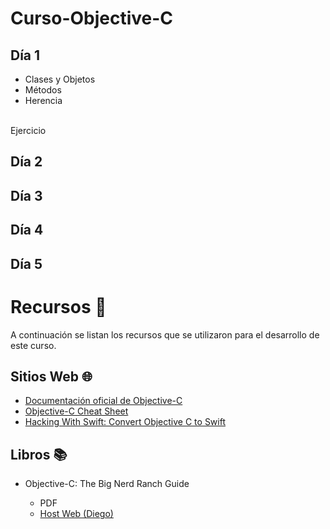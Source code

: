 # Curso-Objective-C

## Día 1

<ul>
	<li>Clases y Objetos</li>
	<li>Métodos</li>
	<li>Herencia</li>
</ul>

<br>
<strong></strong>Ejercicio</strong> 

## Día 2



## Día 3


## Día 4


## Día 5

# Recursos 💍
A continuación se listan los recursos que se utilizaron para el desarrollo de este curso.

## Sitios Web 🌐
<ul>
	<li><a href="https://developer.apple.com/library/ios/documentation/Cocoa/Conceptual/ProgrammingWithObjectiveC/Introduction/Introduction.html">Documentación oficial de Objective-C</a></li>
	<li><a href="https://github.com/iwasrobbed/Objective-C-CheatSheet">Objective-C Cheat Sheet</a></li>
	<li><a href="https://www.hackingwithswift.com/articles/114/objective-c-to-swift-conversion-cheat-sheet">Hacking With Swift: Convert Objective C to Swift</a></li>
</ul>

## Libros 📚

<ul>
	<li>Objective-C: The Big Nerd Ranch Guide</li>
	<ul>
      <li>PDF</li>
      <li><a href="https://fiunamedu-my.sharepoint.com/:b:/g/personal/diego_nunez_fi_unam_edu/Eca9ljkJG2pNmsugS5JElRsBJYQ1onZo0tP1NMJ5tT_Yhg?e=fiVZwe">Host Web (Diego)</a></li>
    </ul>
</ul>
